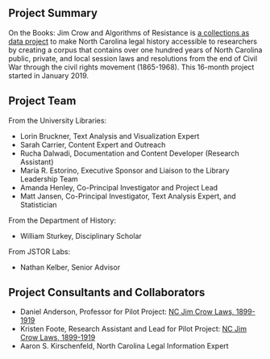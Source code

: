## Project Summary
On the Books: Jim Crow and Algorithms of Resistance is [a collections as data project](https://collectionsasdata.github.io/part2whole/) to make North Carolina legal history accessible to researchers by creating a corpus that contains over one hundred years of North Carolina public, private, and local session laws and resolutions from the end of Civil War through the civil rights movement (1865-1968). This 16-month project started in January 2019. 

## Project Team
From the University Libraries:
* Lorin Bruckner, Text Analysis and Visualization Expert
* Sarah Carrier, Content Expert and Outreach
* Rucha Dalwadi, Documentation and Content Developer (Research Assistant)
* María R. Estorino, Executive Sponsor and Liaison to the Library Leadership Team
* Amanda Henley, Co-Principal Investigator and Project Lead
* Matt Jansen, Co-Principal Investigator, Text Analysis Expert, and Statistician
  
From the Department of History:
* William Sturkey, Disciplinary Scholar

From JSTOR Labs:
* Nathan Kelber, Senior Advisor

## Project Consultants and Collaborators
* Daniel Anderson, Professor for Pilot Project: [NC Jim Crow Laws, 1899-1919](http://nc-jim-crow-laws.prospect.unc.edu/)
* Kristen Foote, Research Assistant and Lead for Pilot Project: [NC Jim Crow Laws, 1899-1919](http://nc-jim-crow-laws.prospect.unc.edu/)
* Aaron S. Kirschenfeld, North Carolina Legal Information Expert

